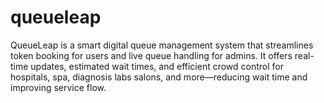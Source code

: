 # queueleap
QueueLeap is a smart digital queue management system that streamlines token booking for users and live queue handling for admins. It offers real-time updates, estimated wait times, and efficient crowd control for hospitals, spa, diagnosis labs salons, and more—reducing wait time and improving service flow.
